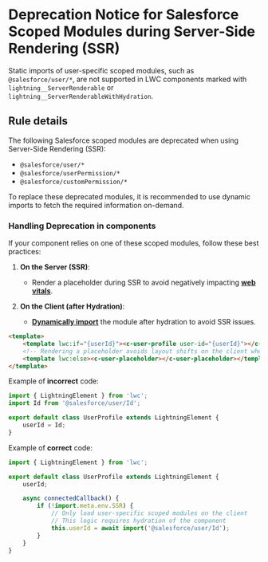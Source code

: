 # Deprecation Notice for Salesforce Scoped Modules during Server-Side Rendering (SSR)

Static imports of user-specific scoped modules, such as `@salesforce/user/*`, are not supported in LWC components marked with `lightning__ServerRenderable` or `lightning__ServerRenderableWithHydration`.

## Rule details

The following Salesforce scoped modules are deprecated when using Server-Side Rendering (SSR):

-   `@salesforce/user/*`
-   `@salesforce/userPermission/*`
-   `@salesforce/customPermission/*`

To replace these deprecated modules, it is recommended to use dynamic imports to fetch the required information on-demand.

### Handling Deprecation in components

If your component relies on one of these scoped modules, follow these best practices:

1. **On the Server (SSR)**:

    - Render a placeholder during SSR to avoid negatively impacting **[web vitals](https://web.dev/articles/vitals)**.

2. **On the Client (after Hydration)**:
    - **[Dynamically import](https://developer.salesforce.com/docs/platform/lwr/guide/lwr-portable-best-practices.html#dynamically-import-non-portable-modules)** the module after hydration to avoid SSR issues.

```html
<template>
    <template lwc:if="{userId}"><c-user-profile user-id="{userId}"></c-user-profile></template>
    <!-- Rendering a placeholder avoids layout shifts on the client when the user ID is loaded -->
    <template lwc:else><c-user-placeholder></c-user-placeholder></template>
</template>
```

Example of **incorrect** code:

```js
import { LightningElement } from 'lwc';
import Id from '@salesforce/user/Id';

export default class UserProfile extends LightningElement {
    userId = Id;
}
```

Example of **correct** code:

```js
import { LightningElement } from 'lwc';

export default class UserProfile extends LightningElement {
    userId;

    async connectedCallback() {
        if (!import.meta.env.SSR) {
            // Only load user-specific scoped modules on the client
            // This logic requires hydration of the component
            this.userId = await import('@salesforce/user/Id');
        }
    }
}
```
